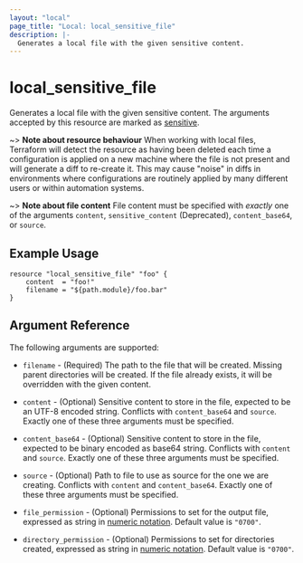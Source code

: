 ```yaml
---
layout: "local"
page_title: "Local: local_sensitive_file"
description: |-
  Generates a local file with the given sensitive content.
---
```


# local_sensitive_file

Generates a local file with the given sensitive content.
The arguments accepted by this resource are marked as
[sensitive](https://learn.hashicorp.com/tutorials/terraform/sensitive-variables).

~> **Note about resource behaviour**
When working with local files, Terraform will detect the resource
as having been deleted each time a configuration is applied on a new machine
where the file is not present and will generate a diff to re-create it. This
may cause "noise" in diffs in environments where configurations are routinely
applied by many different users or within automation systems.

~> **Note about file content**
File content must be specified with _exactly_ one of the arguments `content`, 
`sensitive_content` (Deprecated), `content_base64`, or `source`.

## Example Usage

```hcl
resource "local_sensitive_file" "foo" {
    content  = "foo!"
    filename = "${path.module}/foo.bar"
}
```

## Argument Reference

The following arguments are supported:

* `filename` - (Required) The path to the file that will be created.
  Missing parent directories will be created.
  If the file already exists, it will be overridden with the given content.

* `content` - (Optional) Sensitive content to store in the file, expected to be an UTF-8 encoded string.
  Conflicts with `content_base64` and `source`.
  Exactly one of these three arguments must be specified.

* `content_base64` - (Optional) Sensitive content to store in the file, expected to be binary encoded as base64 string.
  Conflicts with `content` and `source`.
  Exactly one of these three arguments must be specified.

* `source` - (Optional) Path to file to use as source for the one we are creating.
  Conflicts with `content` and `content_base64`.
  Exactly one of these three arguments must be specified.

* `file_permission` - (Optional) Permissions to set for the output file, expressed as string in
  [numeric notation](https://en.wikipedia.org/wiki/File-system_permissions#Numeric_notation).
  Default value is `"0700"`.

* `directory_permission` - (Optional) Permissions to set for directories created, expressed as string in
  [numeric notation](https://en.wikipedia.org/wiki/File-system_permissions#Numeric_notation).
  Default value is `"0700"`.
